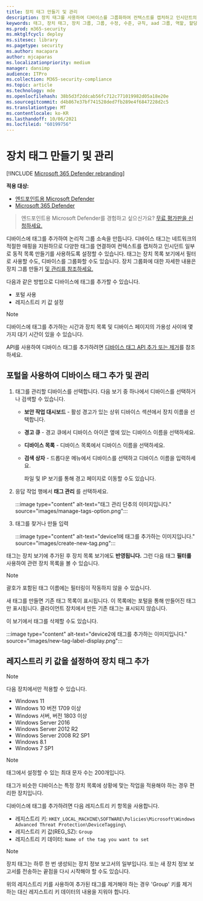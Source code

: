 ```yaml
---
title: 장치 태그 만들기 및 관리
description: 장치 태그를 사용하여 디바이스를 그룹화하여 컨텍스트를 캡처하고 인시던트의 일부로 동적 목록 만들기를 사용하도록 설정
keywords: 태그, 장치 태그, 장치 그룹, 그룹, 수정, 수준, 규칙, aad 그룹, 역할, 할당, 순위
ms.prod: m365-security
ms.mktglfcycl: deploy
ms.sitesec: library
ms.pagetype: security
ms.author: macapara
author: mjcaparas
ms.localizationpriority: medium
manager: dansimp
audience: ITPro
ms.collection: M365-security-compliance
ms.topic: article
ms.technology: mde
ms.openlocfilehash: 38b5d3f2ddcab56fc712c771019982d05a18e20e
ms.sourcegitcommit: d4b867e37bf741528ded7fb289e4f6847228d2c5
ms.translationtype: MT
ms.contentlocale: ko-KR
ms.lasthandoff: 10/06/2021
ms.locfileid: "60199756"
---
```

# <a name="create-and-manage-device-tags"></a>장치 태그 만들기 및 관리

[!INCLUDE [Microsoft 365 Defender rebranding](../../includes/microsoft-defender.md)]

**적용 대상:**
- [엔드포인트용 Microsoft Defender](https://go.microsoft.com/fwlink/p/?linkid=2154037)
- [Microsoft 365 Defender](https://go.microsoft.com/fwlink/?linkid=2118804)

> 엔드포인트용 Microsoft Defender를 경험하고 싶으신가요? [무료 평가판을 신청하세요.](https://signup.microsoft.com/create-account/signup?products=7f379fee-c4f9-4278-b0a1-e4c8c2fcdf7e&ru=https://aka.ms/MDEp2OpenTrial?ocid=docs-wdatp-exposedapis-abovefoldlink)

디바이스에 태그를 추가하여 논리적 그룹 소속을 만듭니다. 디바이스 태그는 네트워크의 적절한 매핑을 지원하므로 다양한 태그를 연결하여 컨텍스트를 캡처하고 인시던트 일부로 동적 목록 만들기를 사용하도록 설정할 수 있습니다. 태그는 장치 목록 보기에서  필터로 사용할 수도, 디바이스를 그룹화할 수도 있습니다. 장치 그룹화에 대한 자세한 내용은 장치 그룹 만들기 [및 관리를 참조하세요.](machine-groups.md)

다음과 같은 방법으로 디바이스에 태그를 추가할 수 있습니다.

- 포털 사용
- 레지스트리 키 값 설정

> [!NOTE]
> 디바이스에 태그를 추가하는 시간과 장치 목록 및 디바이스 페이지의 가용성 사이에 몇 가지 대기 시간이 있을 수 있습니다.

API를 사용하여 디바이스 태그를 추가하려면 [디바이스 태그 API 추가 또는 제거](add-or-remove-machine-tags.md)를 참조하세요.

## <a name="add-and-manage-device-tags-using-the-portal"></a>포털을 사용하여 디바이스 태그 추가 및 관리

1. 태그를 관리할 디바이스를 선택합니다. 다음 보기 중 하나에서 디바이스를 선택하거나 검색할 수 있습니다.

   - **보안 작업 대시보드** - 활성 경고가 있는 상위 디바이스 섹션에서 장치 이름을 선택합니다.
   - **경고 큐** - 경고 큐에서 디바이스 아이콘 옆에 있는 디바이스 이름을 선택하세요.
   - **디바이스 목록** - 디바이스 목록에서 디바이스 이름을 선택하세요.
   - **검색 상자** - 드롭다운 메뉴에서 디바이스를 선택하고 디바이스 이름을 입력하세요.

     파일 및 IP 보기를 통해 경고 페이지로 이동할 수도 있습니다.

2. 응답 작업 행에서 **태그 관리** 를 선택하세요.

    :::image type="content" alt-text="태그 관리 단추의 이미지입니다." source="images/manage-tags-option.png":::

3. 태그를 찾거나 만들 입력

    :::image type="content" alt-text="device1에 태그를 추가하는 이미지입니다." source="images/create-new-tag.png":::

태그는 장치 보기에 추가된 후 장치 목록 보기에도 **반영됩니다.** 그런 다음 태그 **필터를** 사용하여 관련 장치 목록을 볼 수 있습니다.

> [!NOTE]
> 괄호가 포함된 태그 이름에는 필터링이 작동하지 않을 수 있습니다.
>
> 새 태그를 만들면 기존 태그 목록이 표시됩니다. 이 목록에는 포털을 통해 만들어진 태그만 표시됩니다. 클라이언트 장치에서 만든 기존 태그는 표시되지 않습니다.

이 보기에서 태그를 삭제할 수도 있습니다.

:::image type="content" alt-text="device2에 태그를 추가하는 이미지입니다." source="images/new-tag-label-display.png":::

## <a name="add-device-tags-by-setting-a-registry-key-value"></a>레지스트리 키 값을 설정하여 장치 태그 추가

> [!NOTE]
> 다음 장치에서만 적용할 수 있습니다.
>
> - Windows 11
> - Windows 10 버전 1709 이상
> - Windows 서버, 버전 1803 이상
> - Windows Server 2016
> - Windows Server 2012 R2
> - Windows Server 2008 R2 SP1
> - Windows 8.1
> - Windows 7 SP1

> [!NOTE]
> 태그에서 설정할 수 있는 최대 문자 수는 200개입니다.

태그가 비슷한 디바이스는 특정 장치 목록에 상황에 맞는 작업을 적용해야 하는 경우 편리한 장치입니다.

디바이스에 태그를 추가하려면 다음 레지스트리 키 항목을 사용합니다.

- 레지스트리 키: `HKEY_LOCAL_MACHINE\SOFTWARE\Policies\Microsoft\Windows Advanced Threat Protection\DeviceTagging\`
- 레지스트리 키 값(REG_SZ): `Group`
- 레지스트리 키 데이터: `Name of the tag you want to set`

> [!NOTE]
> 장치 태그는 하루 한 번 생성되는 장치 정보 보고서의 일부입니다. 또는 새 장치 정보 보고서를 전송하는 끝점을 다시 시작해야 할 수도 있습니다.
>
> 위의 레지스트리 키를 사용하여 추가된 태그를 제거해야 하는 경우 'Group' 키를 제거하는 대신 레지스트리 키 데이터의 내용을 지워야 합니다.
